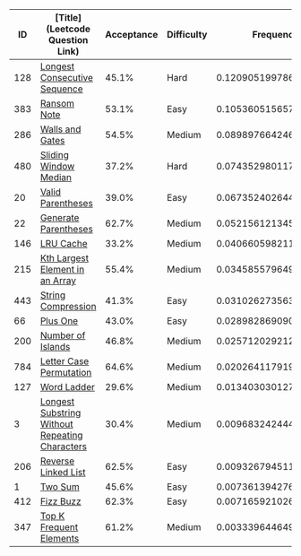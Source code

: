 |ID|[Title](Leetcode Question Link)|Acceptance|Difficulty|Frequency|
|----|-----|----|---|---|
|128|[Longest Consecutive Sequence]( https://leetcode.com/problems/longest-consecutive-sequence)|45.1%|Hard|0.12090519978650899|
|383|[Ransom Note]( https://leetcode.com/problems/ransom-note)|53.1%|Easy|0.1053605156578263|
|286|[Walls and Gates]( https://leetcode.com/problems/walls-and-gates)|54.5%|Medium|0.089897664246389|
|480|[Sliding Window Median]( https://leetcode.com/problems/sliding-window-median)|37.2%|Hard|0.0743529801177063|
|20|[Valid Parentheses]( https://leetcode.com/problems/valid-parentheses)|39.0%|Easy|0.06735240264428982|
|22|[Generate Parentheses]( https://leetcode.com/problems/generate-parentheses)|62.7%|Medium|0.05215612134598845|
|146|[LRU Cache]( https://leetcode.com/problems/lru-cache)|33.2%|Medium|0.040660598211268925|
|215|[Kth Largest Element in an Array]( https://leetcode.com/problems/kth-largest-element-in-an-array)|55.4%|Medium|0.03458557964977998|
|443|[String Compression]( https://leetcode.com/problems/string-compression)|41.3%|Easy|0.031026273563100573|
|66|[Plus One]( https://leetcode.com/problems/plus-one)|43.0%|Easy|0.028982869090985654|
|200|[Number of Islands]( https://leetcode.com/problems/number-of-islands)|46.8%|Medium|0.025712029212602353|
|784|[Letter Case Permutation]( https://leetcode.com/problems/letter-case-permutation)|64.6%|Medium|0.02026411791905559|
|127|[Word Ladder]( https://leetcode.com/problems/word-ladder)|29.6%|Medium|0.013403030127340374|
|3|[Longest Substring Without Repeating Characters]( https://leetcode.com/problems/longest-substring-without-repeating-characters)|30.4%|Medium|0.009683242444739549|
|206|[Reverse Linked List]( https://leetcode.com/problems/reverse-linked-list)|62.5%|Easy|0.009326794511974934|
|1|[Two Sum]( https://leetcode.com/problems/two-sum)|45.6%|Easy|0.0073613942765888805|
|412|[Fizz Buzz]( https://leetcode.com/problems/fizz-buzz)|62.3%|Easy|0.007165921026143679|
|347|[Top K Frequent Elements]( https://leetcode.com/problems/top-k-frequent-elements)|61.2%|Medium|0.0033396446491217604|
